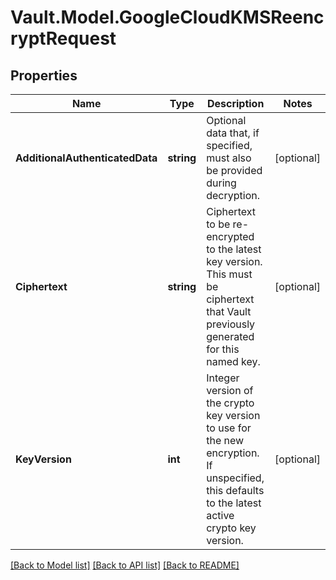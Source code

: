 # Vault.Model.GoogleCloudKMSReencryptRequest

## Properties

Name | Type | Description | Notes
------------ | ------------- | ------------- | -------------
**AdditionalAuthenticatedData** | **string** | Optional data that, if specified, must also be provided during decryption. | [optional] 
**Ciphertext** | **string** | Ciphertext to be re-encrypted to the latest key version. This must be ciphertext that Vault previously generated for this named key. | [optional] 
**KeyVersion** | **int** | Integer version of the crypto key version to use for the new encryption. If unspecified, this defaults to the latest active crypto key version. | [optional] 

[[Back to Model list]](../README.md#documentation-for-models) [[Back to API list]](../README.md#documentation-for-api-endpoints) [[Back to README]](../README.md)

